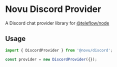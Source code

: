 # Novu Discord Provider

A Discord chat provider library for [@teleflow/node](https://github.com/khulnasoft/teleflow)

## Usage

```javascript
import { DiscordProvider } from '@novu/discord';

const provider = new DiscordProvider({});
```
